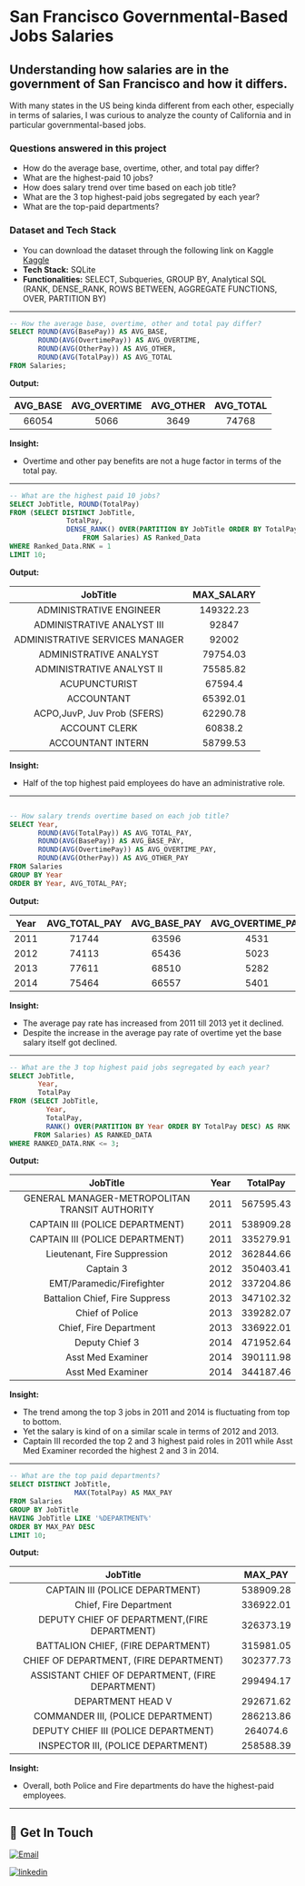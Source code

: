 # San Francisco Governmental-Based Jobs Salaries
## Understanding how salaries are in the government of San Francisco and how it differs.

With many states in the US being kinda different from each other, especially in terms of salaries, I was curious to analyze the county of California and in particular governmental-based jobs.


### Questions answered in this project

- How do the average base, overtime, other, and total pay differ?
- What are the highest-paid 10 jobs?
- How does salary trend over time based on each job title?
- What are the 3 top highest-paid jobs segregated by each year?
- What are the top-paid departments?

### Dataset and Tech Stack
- You can download the dataset through the following link on Kaggle
[Kaggle](https://www.kaggle.com/datasets/kaggle/sf-salaries)
- **Tech Stack:** SQLite
- **Functionalities:** SELECT, Subqueries, GROUP BY, Analytical SQL (RANK, DENSE_RANK, ROWS BETWEEN, AGGREGATE FUNCTIONS, OVER, PARTITION BY)

------------------------------------------------------

```sql
-- How the average base, overtime, other and total pay differ?
SELECT ROUND(AVG(BasePay)) AS AVG_BASE,
       ROUND(AVG(OvertimePay)) AS AVG_OVERTIME,
       ROUND(AVG(OtherPay)) AS AVG_OTHER,
       ROUND(AVG(TotalPay)) AS AVG_TOTAL
FROM Salaries;
```
**Output:**

|  AVG_BASE    |  AVG_OVERTIME  |   AVG_OTHER    |   AVG_TOTAL    |
|     :---:    |     :---:      |     :---:      |     :---:      |
| 66054        | 5066           |       3649     |  74768         |

**Insight:**
- Overtime and other pay benefits are not a huge factor in terms of the total pay.

------------------------------------------------------

```sql
-- What are the highest paid 10 jobs?
SELECT JobTitle, ROUND(TotalPay)
FROM (SELECT DISTINCT JobTitle,
		      TotalPay,
		      DENSE_RANK() OVER(PARTITION BY JobTitle ORDER BY TotalPay DESC) AS RNK
    		      FROM Salaries) AS Ranked_Data
WHERE Ranked_Data.RNK = 1
LIMIT 10;
```
**Output:**

|  JobTitle    |  MAX_SALARY    |
|     :---:    |     :---:    |
| ADMINISTRATIVE ENGINEER | 149322.23 |
| ADMINISTRATIVE ANALYST III | 92847 |
| ADMINISTRATIVE SERVICES MANAGER | 92002 |
| ADMINISTRATIVE ANALYST | 79754.03 |
| ADMINISTRATIVE ANALYST II | 75585.82 |
| ACUPUNCTURIST | 67594.4 |
| ACCOUNTANT | 65392.01 |
| ACPO,JuvP, Juv Prob (SFERS) | 62290.78 |
| ACCOUNT CLERK | 60838.2 |
| ACCOUNTANT INTERN | 58799.53 |

**Insight:**
- Half of the top highest paid employees do have an administrative role.

------------------------------------------------------

```sql

-- How salary trends overtime based on each job title?
SELECT Year,
       ROUND(AVG(TotalPay)) AS AVG_TOTAL_PAY,
       ROUND(AVG(BasePay)) AS AVG_BASE_PAY,
       ROUND(AVG(OvertimePay)) AS AVG_OVERTIME_PAY,
       ROUND(AVG(OtherPay)) AS AVG_OTHER_PAY
FROM Salaries
GROUP BY Year
ORDER BY Year, AVG_TOTAL_PAY;
```

**Output:**

|  Year  |  AVG_TOTAL_PAY |  AVG_BASE_PAY |  AVG_OVERTIME_PAY |  AVG_OTHER_PAY |  
|     :---:  |   :---:    |   :---:    |   :---:    |   :---:    |    
|  2011 | 71744 | 63596 | 4531 | 3617 | 
|  2012 | 74113 | 65436 | 5023 | 3653 | 
|  2013 | 77611 | 68510 | 5282 | 3820 | 
|  2014 | 75464 | 66557 | 5401 | 3505 | 

**Insight:**
- The average pay rate has increased from 2011 till 2013 yet it declined.
- Despite the increase in the average pay rate of overtime yet the base salary itself got declined.

------------------------------------------------------

```sql
-- What are the 3 top highest paid jobs segregated by each year?
SELECT JobTitle,
	   Year,
	   TotalPay
FROM (SELECT JobTitle,
	     Year,
	     TotalPay,
	     RANK() OVER(PARTITION BY Year ORDER BY TotalPay DESC) AS RNK
      FROM Salaries) AS RANKED_DATA
WHERE RANKED_DATA.RNK <= 3;
```
**Output:**

|  JobTitle   |  Year   |  TotalPay   | 
|     :---:  |     :---:  |     :---:  |  
|  GENERAL MANAGER-METROPOLITAN TRANSIT AUTHORITY | 2011 | 567595.43 |
|  CAPTAIN III (POLICE DEPARTMENT) | 2011 | 538909.28 |
|  CAPTAIN III (POLICE DEPARTMENT) | 2011 | 335279.91 |
|  Lieutenant, Fire Suppression | 2012 | 362844.66 |
|  Captain 3 | 2012 | 350403.41 |
|  EMT/Paramedic/Firefighter |2012 | 337204.86 | 
|  Battalion Chief, Fire Suppress | 2013 | 347102.32 |
|  Chief of Police |  2013 | 339282.07 |
|  Chief, Fire Department |  2013 | 336922.01 |
|  Deputy Chief 3 |  2014 | 471952.64 |
|  Asst Med Examiner |   2014 | 390111.98 |
|  Asst Med Examiner |   2014 | 344187.46 |

**Insight:**
- The trend among the top 3 jobs in 2011 and 2014 is fluctuating from top to bottom.
- Yet the salary is kind of on a similar scale in terms of 2012 and 2013.
- Captain III recorded the top 2 and 3 highest paid roles in 2011 while Asst Med Examiner recorded the highest 2 and 3 in 2014.

------------------------------------------------------

```sql
-- What are the top paid departments?
SELECT DISTINCT JobTitle,
                MAX(TotalPay) AS MAX_PAY
FROM Salaries
GROUP BY JobTitle
HAVING JobTitle LIKE '%DEPARTMENT%'
ORDER BY MAX_PAY DESC
LIMIT 10;
```
**Output:**

|  JobTitle   |  MAX_PAY   |
|     :---:  |     :---:  |
| CAPTAIN III (POLICE DEPARTMENT) | 538909.28 |
| Chief, Fire Department | 336922.01 |
| DEPUTY CHIEF OF DEPARTMENT,(FIRE DEPARTMENT) | 326373.19 | 
| BATTALION CHIEF, (FIRE DEPARTMENT) | 315981.05 |
| CHIEF OF DEPARTMENT, (FIRE DEPARTMENT) | 302377.73 |
| ASSISTANT CHIEF OF DEPARTMENT, (FIRE DEPARTMENT) | 299494.17 | 
| DEPARTMENT HEAD V | 292671.62 |
| COMMANDER III, (POLICE DEPARTMENT) | 286213.86 | 
| DEPUTY CHIEF III (POLICE DEPARTMENT) | 264074.6 |
| INSPECTOR III, (POLICE DEPARTMENT) | 258588.39 |

**Insight:**
- Overall, both Police and Fire departments do have the highest-paid employees.
------------------------------------------------------

## 🔗 Get In Touch
[![Email](https://img.shields.io/badge/Email_Me-000?style=for-the-badge&logo=ko-fi&logoColor=white)](mailto:mustafaa7med@gmail.com)

[![linkedin](https://img.shields.io/badge/linkedin-0A66C2?style=for-the-badge&logo=linkedin&logoColor=white)](https://www.linkedin.com/in/mustafaa7med)
